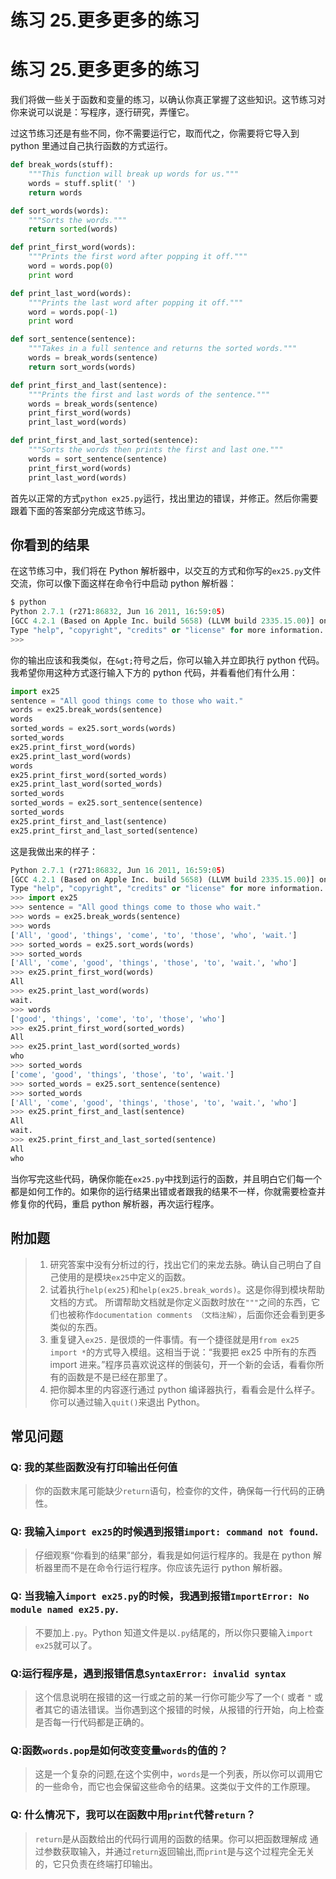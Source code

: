 # 练习 25.更多更多的练习

# 练习 25.更多更多的练习

我们将做一些关于函数和变量的练习，以确认你真正掌握了这些知识。这节练习对你来说可以说是：写程序，逐行研究，弄懂它。

过这节练习还是有些不同，你不需要运行它，取而代之，你需要将它导入到 python 里通过自己执行函数的方式运行。

```py
def break_words(stuff):
    """This function will break up words for us."""
    words = stuff.split(' ')
    return words

def sort_words(words):
    """Sorts the words."""
    return sorted(words)

def print_first_word(words):
    """Prints the first word after popping it off."""
    word = words.pop(0)
    print word

def print_last_word(words):
    """Prints the last word after popping it off."""
    word = words.pop(-1)
    print word

def sort_sentence(sentence):
    """Takes in a full sentence and returns the sorted words."""
    words = break_words(sentence)
    return sort_words(words)

def print_first_and_last(sentence):
    """Prints the first and last words of the sentence."""
    words = break_words(sentence)
    print_first_word(words)
    print_last_word(words)

def print_first_and_last_sorted(sentence):
    """Sorts the words then prints the first and last one."""
    words = sort_sentence(sentence)
    print_first_word(words)
    print_last_word(words) 
```

首先以正常的方式`python ex25.py`运行，找出里边的错误，并修正。然后你需要跟着下面的答案部分完成这节练习。

## 你看到的结果

在这节练习中，我们将在 Python 解析器中，以交互的方式和你写的`ex25.py`文件交流，你可以像下面这样在命令行中启动 python 解析器：

```py
$ python
Python 2.7.1 (r271:86832, Jun 16 2011, 16:59:05)
[GCC 4.2.1 (Based on Apple Inc. build 5658) (LLVM build 2335.15.00)] on darwin
Type "help", "copyright", "credits" or "license" for more information.
>>> 
```

你的输出应该和我类似，在`&gt;`符号之后，你可以输入并立即执行 python 代码。我希望你用这种方式逐行输入下方的 python 代码，并看看他们有什么用：

```py
import ex25
sentence = "All good things come to those who wait."
words = ex25.break_words(sentence)
words
sorted_words = ex25.sort_words(words)
sorted_words
ex25.print_first_word(words)
ex25.print_last_word(words)
words
ex25.print_first_word(sorted_words)
ex25.print_last_word(sorted_words)
sorted_words
sorted_words = ex25.sort_sentence(sentence)
sorted_words
ex25.print_first_and_last(sentence)
ex25.print_first_and_last_sorted(sentence) 
```

这是我做出来的样子：

```py
Python 2.7.1 (r271:86832, Jun 16 2011, 16:59:05) 
[GCC 4.2.1 (Based on Apple Inc. build 5658) (LLVM build 2335.15.00)] on darwin
Type "help", "copyright", "credits" or "license" for more information.
>>> import ex25
>>> sentence = "All good things come to those who wait."
>>> words = ex25.break_words(sentence)
>>> words
['All', 'good', 'things', 'come', 'to', 'those', 'who', 'wait.']
>>> sorted_words = ex25.sort_words(words)
>>> sorted_words
['All', 'come', 'good', 'things', 'those', 'to', 'wait.', 'who']
>>> ex25.print_first_word(words)
All
>>> ex25.print_last_word(words)
wait.
>>> words
['good', 'things', 'come', 'to', 'those', 'who']
>>> ex25.print_first_word(sorted_words)
All
>>> ex25.print_last_word(sorted_words)
who
>>> sorted_words
['come', 'good', 'things', 'those', 'to', 'wait.']
>>> sorted_words = ex25.sort_sentence(sentence)
>>> sorted_words
['All', 'come', 'good', 'things', 'those', 'to', 'wait.', 'who']
>>> ex25.print_first_and_last(sentence)
All
wait.
>>> ex25.print_first_and_last_sorted(sentence)
All
who 
```

当你写完这些代码，确保你能在`ex25.py`中找到运行的函数，并且明白它们每一个都是如何工作的。如果你的运行结果出错或者跟我的结果不一样，你就需要检查并修复你的代码，重启 python 解析器，再次运行程序。

## 附加题

> 1.  研究答案中没有分析过的行，找出它们的来龙去脉。确认自己明白了自己使用的是模块`ex25`中定义的函数。
> 2.  试着执行`help(ex25)`和`help(ex25.break_words)`。这是你得到模块帮助文档的方式。 所谓帮助文档就是你定义函数时放在`"""`之间的东西，它们也被称作`documentation comments （文档注解）`，后面你还会看到更多类似的东西。
> 3.  重复键入`ex25.` 是很烦的一件事情。有一个捷径就是用`from ex25 import *`的方式导入模组。这相当于说：“我要把 ex25 中所有的东西 import 进来。”程序员喜欢说这样的倒装句，开一个新的会话，看看你所有的函数是不是已经在那里了。
> 4.  把你脚本里的内容逐行通过 python 编译器执行，看看会是什么样子。你可以通过输入`quit()`来退出 Python。

## 常见问题

### Q: 我的某些函数没有打印输出任何值

> 你的函数末尾可能缺少`return`语句，检查你的文件，确保每一行代码的正确性。

### Q: 我输入`import ex25`的时候遇到报错`import: command not found`.

> 仔细观察“你看到的结果”部分，看我是如何运行程序的。我是在 python 解析器里而不是在命令行运行程序。你应该先运行 python 解析器。

### Q: 当我输入`import ex25.py`的时候，我遇到报错`ImportError: No module named ex25.py`.

> 不要加上`.py`。Python 知道文件是以`.py`结尾的，所以你只要输入`import ex25`就可以了。

### Q:运行程序是，遇到报错信息`SyntaxError: invalid syntax`

> 这个信息说明在报错的这一行或之前的某一行你可能少写了一个`(` 或者 `"` 或者其它的语法错误。当你遇到这个报错的时候，从报错的行开始，向上检查是否每一行代码都是正确的。

### Q:函数`words.pop`是如何改变变量`words`的值的？

> 这是一个复杂的问题,在这个实例中，`words`是一个列表，所以你可以调用它的一些命令，而它也会保留这些命令的结果。这类似于文件的工作原理。

### Q: 什么情况下，我可以在函数中用`print`代替`return`？

> `return`是从函数给出的代码行调用的函数的结果。你可以把函数理解成 通过参数获取输入，并通过`return`返回输出,而`print`是与这个过程完全无关的，它只负责在终端打印输出。